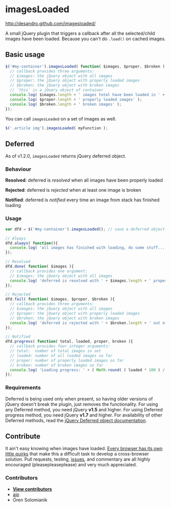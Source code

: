 # imagesLoaded

http://desandro.github.com/imagesloaded/

A small jQuery plugin that triggers a callback after all the selected/child images have been loaded. Because you can't do `.load()` on cached images.

## Basic usage

```js
$('#my-container').imagesLoaded( function( $images, $proper, $broken ) {
  // callback provides three arguments:
  // $images: the jQuery object with all images
  // $proper: the jQuery object with properly loaded images
  // $broken: the jQuery object with broken images
  // `this` is a jQuery object of container
  console.log( $images.length + ' images total have been loaded in ' + this );
  console.log( $proper.length + ' properly loaded images' );
  console.log( $broken.length + ' broken images' );
});
```

You can call `imagesLoaded` on a set of images as well.

```js
$('.article img').imagesLoaded( myFunction );
```

## Deferred

As of v1.2.0, `imagesLoaded` returns jQuery deferred object.


### Behaviour

**Resolved**: deferred is *resolved* when all images have been properly loaded

**Rejected**: deferred is *rejected* when at least one image is broken

**Notified**: deferred is *notified* every time an image from stack has finished loading

### Usage
```js
var dfd = $('#my-container').imagesLoaded(); // save a deferred object

// Always
dfd.always( function(){
  console.log( 'all images has finished with loading, do some stuff...' );
});

// Resolved
dfd.done( function( $images ){
  // callback provides one argument:
  // $images: the jQuery object with all images
  console.log( 'deferred is resolved with ' + $images.length + ' properly loaded images' );
});

// Rejected
dfd.fail( function( $images, $proper, $broken ){
  // callback provides three arguments:
  // $images: the jQuery object with all images
  // $proper: the jQuery object with properly loaded images
  // $broken: the jQuery object with broken images
  console.log( 'deferred is rejected with ' + $broken.length + ' out of ' + $images.length + ' images broken' );
});

// Notified
dfd.progress( function( total, loaded, proper, broken ){
  // callback provides four integer arguments:
  // total:  number of total images in set
  // loaded: number of all loaded images so far
  // proper: number of properly loaded images so far
  // broken: number of broken images so far
  console.log( 'Loading progress: ' + ( Math.round( ( loaded * 100 ) / total ) ) + '%' );
});
```

### Requirements

Deferred is being used only when present, so having older versions of jQuery doesn't break the plugin, just removes the functionality.
For using any Deferred method, you need jQuery **v1.5** and higher.
For using Deferred progress method, you need jQuery **v1.7** and higher.
For availability of other Deferred methods, read the [jQuery Deferred object documentation](http://api.jquery.com/category/deferred-object/).

## Contribute

It ain't easy knowing when images have loaded. [Every browser has its own little quirks](https://github.com/desandro/imagesloaded/wiki/Browser-quirks) that make this a difficult task to develop a cross-browser solution. Pull requests, testing, [issues](https://github.com/desandro/imagesloaded/issues), and commentary are all highly encouraged (pleasepleaseplease) and very much appreciated.

### Contributors

+ [**View contributors**](https://github.com/desandro/imagesloaded/contributors)
+ [ajp](http://groups.google.com/group/jquery-dev/browse_thread/thread/eee6ab7b2da50e1f)
+ Oren Solomianik

